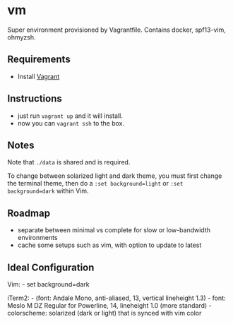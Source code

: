 # vm

Super environment provisioned by Vagrantfile. Contains docker, spf13-vim, ohmyzsh.

## Requirements

- Install [Vagrant](https://www.vagrantup.com/)

## Instructions

- just run `vagrant up` and it will install.
- now you can `vagrant ssh` to the box.

## Notes

Note that `./data` is shared and is required.

To change between solarized light and dark theme, you must first change the terminal theme, then do a `:set background=light` or `:set background=dark` within Vim.

## Roadmap

- separate between minimal vs complete for slow or low-bandwidth environments
- cache some setups such as vim, with option to update to latest

## Ideal Configuration

Vim:
	- set background=dark

iTerm2:
	- (font: Andale Mono, anti-aliased, 13, vertical lineheight 1.3)
	- font: Meslo M DZ Regular for Powerline, 14, lineheight 1.0 (more standard)
	- colorscheme: solarized (dark or light) that is synced with vim color
